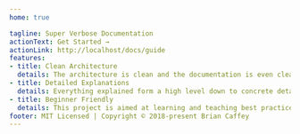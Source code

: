 ```yaml
---
home: true

tagline: Super Verbose Documentation
actionText: Get Started →
actionLink: http://localhost/docs/guide
features:
- title: Clean Architecture
  details: The architecture is clean and the documentation is even cleaner.
- title: Detailed Explanations
  details: Everything explained form a high level down to concrete details. The how and then why.
- title: Beginner Friendly
  details: This project is aimed at learning and teaching best practices.
footer: MIT Licensed | Copyright © 2018-present Brian Caffey
---
```

